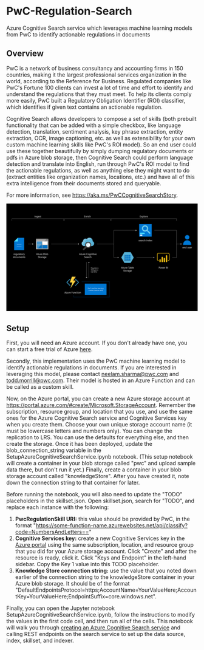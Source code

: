 # PwC-Regulation-Search

Azure Cognitive Search service which leverages machine learning models from PwC to identify actionable regulations in documents

## Overview

PwC is a network of business consultancy and accounting firms in 150 countries, making it the largest professional services organization in the world, according to the Reference for Business.  Regulated companies like PwC's Fortune 100 clients can invest a lot of time and effort to identify and understand the regulations that they must meet.  To help its clients comply more easily, PwC built a Regulatory Obligation Identifier (ROI) classifier, which identifies if given text contains an actionable regulation.  

Cognitive Search allows developers to compose a set of skills (both prebuilt functionality that can be added with a simple checkbox, like language detection, translation, sentiment analysis, key phrase extraction, entity extraction, OCR, image captioning, etc. as well as extensibility for your own custom machine learning skills like PwC's ROI model).  So an end user could use these together beautifully by simply dumping regulatory documents or pdfs in Azure blob storage, then Cognitive Search could perform language detection and translate into English, run through PwC's ROI model to find the actionable regulations, as well as anything else they might want to do (extract entities like organization names, locations, etc.) and have all of this extra intelligence from their documents stored and queryable.  

For more information, see <https://aka.ms/PwCCognitiveSearchStory>.  

![Architecture Diagram](images/CC0946_MS_PwC_ArchitectureDiagram_v2.02_051120.png)

## Setup

First, you will need an Azure account.  If you don't already have one, you can start a free trial of Azure [here](https://azure.microsoft.com/free/).  

Secondly, this implementation uses the PwC machine learning model to identify actionable regulations in documents.  If you are interested in leveraging this model, please contact neelam.sharma@pwc.com and todd.morrill@pwc.com.  Their model is hosted in an Azure Function and can be called as a custom skill.  

Now, on the Azure portal, you can create a new Azure storage account at <https://portal.azure.com/#create/Microsoft.StorageAccount>. Remember the subscription, resource group, and location that you use, and use the same ones for the Azure Cognitive Search service and Cognitive Services key when you create them.  Choose your own unique storage account name (it must be lowercase letters and numbers only).  You can change the replication to LRS.  You can use the defaults for everything else, and then create the storage.  Once it has been deployed, update the blob_connection_string variable in the SetupAzureCognitiveSearchService.ipynb notebook.  (This setup notebook will create a container in your blob storage called "pwc" and upload sample data there, but don't run it yet.)  Finally, create a container in your blob storage account called "knowledgeStore".  After you have created it, note down the connection string to that container for later.  

Before running the notebook, you will also need to update the "TODO" placeholders in the skillset.json.  Open skillset.json, search for "TODO", and replace each instance with the following:

1. **PwcRegulationSkill URI:** this value should be provided by PwC, in the format "https://some-function-name.azurewebsites.net/api/classify?code=NumbersAndLetters=="
2. **Cognitive Services key:** create a new Cognitive Services key in the [Azure portal](https://portal.azure.com/#create/Microsoft.CognitiveServicesAllInOne) using the same subscription, location, and resource group that you did for your Azure storage account.  Click "Create" and after the resource is ready, click it.  Click "Keys and Endpoint" in the left-hand sidebar.  Copy the Key 1 value into this TODO placeholder.  
3. **Knowledge Store connection string:** use the value that you noted down earlier of the connection string to the knowledgeStore container in your Azure blob storage.  It should be of the format "DefaultEndpointsProtocol=https;AccountName=YourValueHere;AccountKey=YourValueHere;EndpointSuffix=core.windows.net".  

Finally, you can open the Jupyter notebook SetupAzureCognitiveSearchService.ipynb, follow the instructions to modify the values in the first code cell, and then run all of the cells.  This notebook will walk you through [creating an Azure Cognitive Search service](https://portal.azure.com/#create/Microsoft.Search) and calling REST endpoints on the search service to set up the data source, index, skillset, and indexer.
